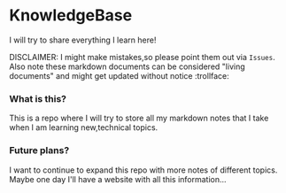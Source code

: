 # KnowledgeBase
I will try to share everything I learn here!

DISCLAIMER: I might make mistakes,so please point them out via `Issues`. Also note these markdown documents can be considered "living documents" and might get updated without notice :trollface:

### What is this?
This is a repo where I will try to store all my markdown notes that I take when I am learning new,technical topics.

### Future plans?
I want to continue to expand this repo with more notes of different topics. Maybe one day I'll have a website with all this information...
